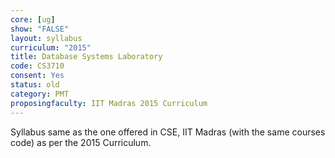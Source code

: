 ```yaml
---
core: [ug]
show: "FALSE"
layout: syllabus
curriculum: "2015"
title: Database Systems Laboratory
code: CS3710
consent: Yes
status: old
category: PMT
proposingfaculty: IIT Madras 2015 Curriculum
---
```

Syllabus same as the one offered in CSE, IIT Madras (with the same courses code) as per the 2015 Curriculum.
